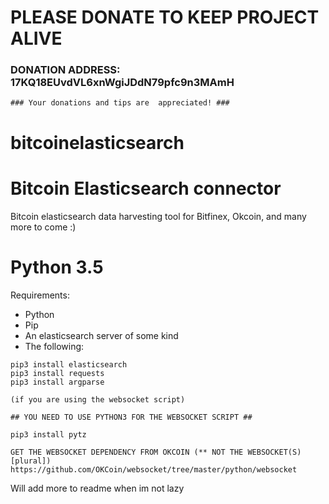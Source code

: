 # PLEASE DONATE TO KEEP PROJECT ALIVE

### DONATION ADDRESS: 17KQ18EUvdVL6xnWgiJDdN79pfc9n3MAmH

```
### Your donations and tips are  appreciated! ### 
```

# bitcoinelasticsearch
# Bitcoin Elasticsearch connector 
Bitcoin elasticsearch data harvesting tool for Bitfinex, Okcoin, and many more to come :)  


# Python 3.5
Requirements: 
* Python
* Pip 
* An elasticsearch server of some kind
* The following: 
```
pip3 install elasticsearch
pip3 install requests
pip3 install argparse

(if you are using the websocket script) 

## YOU NEED TO USE PYTHON3 FOR THE WEBSOCKET SCRIPT ##

pip3 install pytz

GET THE WEBSOCKET DEPENDENCY FROM OKCOIN (** NOT THE WEBSOCKET(S) [plural]) 
https://github.com/OKCoin/websocket/tree/master/python/websocket
``` 

Will add more to readme when im not lazy 

